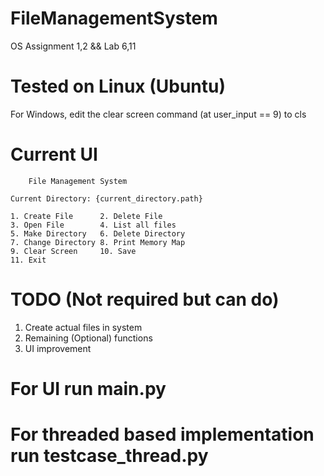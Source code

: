 # FileManagementSystem
 OS Assignment 1,2 && Lab 6,11

# Tested on Linux (Ubuntu)
 For Windows, edit the clear screen command (at user_input == 9) to cls

# Current UI

		File Management System

	Current Directory: {current_directory.path}

	1. Create File		2. Delete File
	3. Open File		4. List all files
	5. Make Directory	6. Delete Directory
	7. Change Directory	8. Print Memory Map
	9. Clear Screen		10. Save
	11. Exit

# TODO (Not required but can do)
1. Create actual files in system
2. Remaining (Optional) functions
3. UI improvement

# For UI run main.py
# For threaded based implementation run testcase_thread.py
